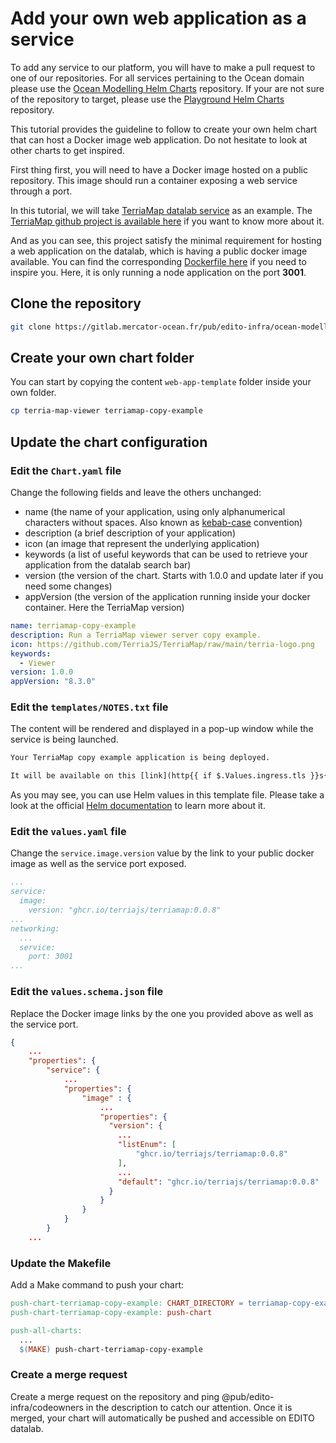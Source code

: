 # Add your own web application as a service

To add any service to our platform, you will have to make a pull request to one of our repositories. For all services pertaining to the Ocean domain please use the [Ocean Modelling Helm Charts](https://gitlab.mercator-ocean.fr/pub/edito-infra/ocean-modelling-helm-charts) repository. If your are not sure of the repository to target, please use the [Playground Helm Charts](https://gitlab.mercator-ocean.fr/pub/edito-infra/playground-helm-charts) repository.  

This tutorial provides the guideline to follow to create your own helm chart that can host a Docker image web application. Do not hesitate to look at other charts to get inspired.

First thing first, you will need to have a Docker image hosted on a public repository. This image should run a container exposing a web service through a port.

In this tutorial, we will take [TerriaMap datalab service](https://datalab.staging.edito.eu/launcher/oceanmodelling/terria-map-viewer) as an example. The [TerriaMap github project is available here](https://github.com/TerriaJS/TerriaMap) if you want to know more about it.

And as you can see, this project satisfy the minimal requirement for hosting a web application on the datalab, which is having a public docker image available. You can find the corresponding [Dockerfile here](https://github.com/TerriaJS/TerriaMap/blob/main/deploy/docker/Dockerfile) if you need to inspire you. Here, it is only running a node application on the port **3001**.

## Clone the repository

```sh
git clone https://gitlab.mercator-ocean.fr/pub/edito-infra/ocean-modelling-helm-charts.git
```

## Create your own chart folder

You can start by copying the content `web-app-template` folder inside your own folder.

```sh
cp terria-map-viewer terriamap-copy-example
```

## Update the chart configuration

### Edit the `Chart.yaml` file

Change the following fields and leave the others unchanged:

- name (the name of your application, using only alphanumerical characters without spaces. Also known as [kebab-case](https://en.wikipedia.org/wiki/Naming_convention_(programming)) convention)
- description (a brief description of your application)
- icon (an image that represent the underlying application)
- keywords (a list of useful keywords that can be used to retrieve your application from the datalab search bar)
- version (the version of the chart. Starts with 1.0.0 and update later if you need some changes)
- appVersion (the version of the application running inside your docker container. Here the TerriaMap version)

```yaml
name: terriamap-copy-example
description: Run a TerriaMap viewer server copy example.
icon: https://github.com/TerriaJS/TerriaMap/raw/main/terria-logo.png
keywords:
  - Viewer
version: 1.0.0
appVersion: "8.3.0"
```

### Edit the `templates/NOTES.txt` file

The content will be rendered and displayed in a pop-up window while the service is being launched.

```txt
Your TerriaMap copy example application is being deployed.

It will be available on this [link](http{{ if $.Values.ingress.tls }}s{{ end }}://{{ .Values.ingress.hostname }}).
```

As you may see, you can use Helm values in this template file. Please take a look at the official [Helm documentation](https://helm.sh/docs/chart_template_guide/notes_files/) to learn more about it.

### Edit the `values.yaml` file

Change the `service.image.version` value by the link to your public docker image as well as the service port exposed.

```yaml
...
service:
  image:
    version: "ghcr.io/terriajs/terriamap:0.0.8"
...
networking:
  ...
  service:
    port: 3001
...
```

### Edit the `values.schema.json` file

Replace the Docker image links by the one you provided above as well as the service port.

```json
{
    ...
    "properties": {
        "service": {
            ...
            "properties": {
                "image" : {
                    ...
                    "properties": {
                      "version": {
                        ...
                        "listEnum": [
                            "ghcr.io/terriajs/terriamap:0.0.8"
                        ],
                        ...
                        "default": "ghcr.io/terriajs/terriamap:0.0.8"
                      }
                    }        
                }
            }
        }
    ...
```

### Update the Makefile

Add a Make command to push your chart:

```Makefile
push-chart-terriamap-copy-example: CHART_DIRECTORY = terriamap-copy-example/
push-chart-terriamap-copy-example: push-chart

push-all-charts:
  ...
  $(MAKE) push-chart-terriamap-copy-example
```

### Create a merge request

Create a merge request on the repository and ping @pub/edito-infra/codeowners in the description to catch our attention.
Once it is merged, your chart will automatically be pushed and accessible on EDITO datalab.
